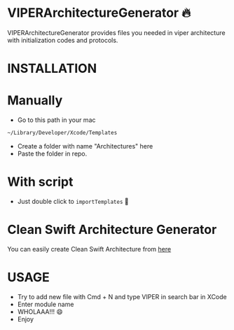 # VIPERArchitectureGenerator :fire:

VIPERArchitectureGenerator provides files you needed in viper architecture with initialization codes and protocols. 

# INSTALLATION

Manually
==========

  - Go to this path in your mac
```sh
~/Library/Developer/Xcode/Templates
```
  - Create a folder with name "Architectures" here
  - Paste the folder in repo. 

With script
==========

  - Just double click to `importTemplates` :open_file_folder:

Clean Swift Architecture Generator
==================================

  You can easily create Clean Swift Architecture from [here](https://github.com/emrcftci/CleanSwiftArchitectureGenerator)
 
# USAGE
 - Try to add new file with Cmd + N and type VIPER in search bar in XCode
 - Enter module name 
 - WHOLAAA!!! :smile:
 - Enjoy
